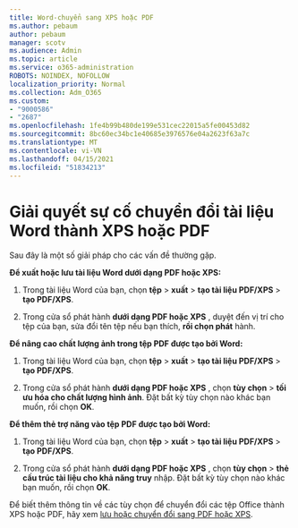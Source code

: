 ```yaml
---
title: Word-chuyển sang XPS hoặc PDF
ms.author: pebaum
author: pebaum
manager: scotv
ms.audience: Admin
ms.topic: article
ms.service: o365-administration
ROBOTS: NOINDEX, NOFOLLOW
localization_priority: Normal
ms.collection: Adm_O365
ms.custom:
- "9000586"
- "2687"
ms.openlocfilehash: 1fe4b99b480de199e531cec22015a5fe00453d82
ms.sourcegitcommit: 8bc60ec34bc1e40685e3976576e04a2623f63a7c
ms.translationtype: MT
ms.contentlocale: vi-VN
ms.lasthandoff: 04/15/2021
ms.locfileid: "51834213"
---
```

# <a name="resolve-issues-converting-a-word-document-to-xps-or-pdf"></a>Giải quyết sự cố chuyển đổi tài liệu Word thành XPS hoặc PDF

Sau đây là một số giải pháp cho các vấn đề thường gặp. 

**Để xuất hoặc lưu tài liệu Word dưới dạng PDF hoặc XPS:**

1. Trong tài liệu Word của bạn, chọn **tệp**  >  **xuất**  >  **tạo tài liệu PDF/XPS**  >  **tạo PDF/XPS**.

2. Trong cửa sổ phát hành **dưới dạng PDF hoặc XPS** , duyệt đến vị trí cho tệp của bạn, sửa đổi tên tệp nếu bạn thích, **rồi chọn phát** hành.

**Để nâng cao chất lượng ảnh trong tệp PDF được tạo bởi Word:**

1. Trong tài liệu Word của bạn, chọn **tệp**  >  **xuất**  >  **tạo tài liệu PDF/XPS**  >  **tạo PDF/XPS**.

2. Trong cửa sổ phát hành **dưới dạng PDF hoặc XPS** , chọn **tùy chọn**  >  **tối ưu hóa cho chất lượng hình ảnh**. Đặt bất kỳ tùy chọn nào khác bạn muốn, rồi chọn **OK**. 

**Để thêm thẻ trợ năng vào tệp PDF được tạo bởi Word:**
 
1. Trong tài liệu Word của bạn, chọn **tệp**  >  **xuất**  >  **tạo tài liệu PDF/XPS**  >  **tạo PDF/XPS**.

2. Trong cửa sổ phát hành **dưới dạng PDF hoặc XPS** , chọn **tùy chọn**  >  **thẻ cấu trúc tài liệu cho khả năng truy** nhập. Đặt bất kỳ tùy chọn nào khác bạn muốn, rồi chọn **OK**.

Để biết thêm thông tin về các tùy chọn để chuyển đổi các tệp Office thành XPS hoặc PDF, hãy xem [lưu hoặc chuyển đổi sang PDF hoặc XPS](https://support.office.com/article/d85416c5-7d77-4fd6-a216-6f4bf7c7c110).